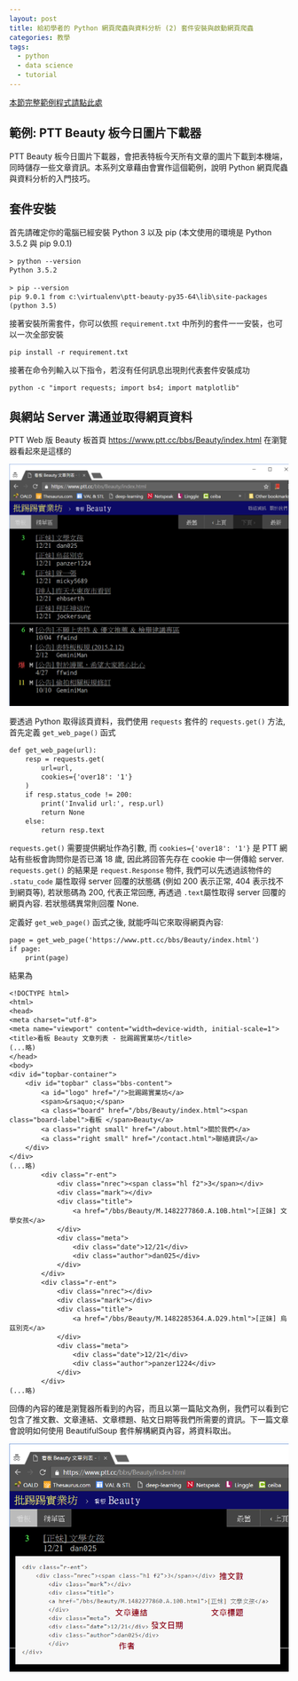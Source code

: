 ```yaml
---
layout: post
title: 給初學者的 Python 網頁爬蟲與資料分析 (2) 套件安裝與啟動網頁爬蟲
categories: 教學
tags:
  - python
  - data science
  - tutorial
---
```


[本節完整範例程式請點此處](https://gist.github.com/jwlin/b6063fddff863b8e9405e519d38c3c9f)

## 範例: PTT Beauty 板今日圖片下載器

PTT Beauty 板今日圖片下載器，會把表特板今天所有文章的圖片下載到本機端，同時儲存一些文章資訊。本系列文章藉由會實作這個範例，說明 Python 網頁爬蟲與資料分析的入門技巧。

## 套件安裝

首先請確定你的電腦已經安裝 Python 3 以及 pip (本文使用的環境是 Python 3.5.2 與 pip 9.0.1)

```
> python --version
Python 3.5.2

> pip --version
pip 9.0.1 from c:\virtualenv\ptt-beauty-py35-64\lib\site-packages (python 3.5)

```

接著安裝所需套件，你可以依照 `requirement.txt` 中所列的套件一一安裝，也可以一次全部安裝

```
pip install -r requirement.txt
```

接著在命令列輸入以下指令，若沒有任何訊息出現則代表套件安裝成功

```
python -c "import requests; import bs4; import matplotlib"

```

## 與網站 Server 溝通並取得網頁資料

PTT Web 版 Beauty 板首頁 https://www.ptt.cc/bbs/Beauty/index.html 在瀏覽器看起來是這樣的

![2016-12-20-1](https://raw.githubusercontent.com/jwlin/jwlin.github.io/master/images/161220-python-ds-tutorial-2-1.png)

要透過 Python 取得該頁資料，我們使用 `requests` 套件的 `requests.get()` 方法, 首先定義 `get_web_page()` 函式

```
def get_web_page(url):
    resp = requests.get(
        url=url,
        cookies={'over18': '1'}
    )
    if resp.status_code != 200:
        print('Invalid url:', resp.url)
        return None
    else:
        return resp.text
```

`requests.get()` 需要提供網址作為引數, 而 `cookies={'over18': '1'}` 是 PTT 網站有些板會詢問你是否已滿 18 歲, 因此將回答先存在 cookie 中一併傳給 server. `requests.get()` 的結果是 `request.Response` 物件, 我們可以先透過該物件的 `.statu_code` 屬性取得 server 回覆的狀態碼 (例如 200 表示正常, 404 表示找不到網頁等), 若狀態碼為 200, 代表正常回應, 再透過 `.text`屬性取得 server 回覆的網頁內容. 若狀態碼異常則回覆 None.

定義好 `get_web_page()` 函式之後, 就能呼叫它來取得網頁內容:

```
page = get_web_page('https://www.ptt.cc/bbs/Beauty/index.html')
if page:
	print(page)
``` 

結果為

```
<!DOCTYPE html>
<html>
<head>
<meta charset="utf-8">
<meta name="viewport" content="width=device-width, initial-scale=1">
<title>看板 Beauty 文章列表 - 批踢踢實業坊</title>
(...略)
</head>
<body>
<div id="topbar-container">
	<div id="topbar" class="bbs-content">
		<a id="logo" href="/">批踢踢實業坊</a>
		<span>&rsaquo;</span>
		<a class="board" href="/bbs/Beauty/index.html"><span class="board-label">看板 </span>Beauty</a>
		<a class="right small" href="/about.html">關於我們</a>
		<a class="right small" href="/contact.html">聯絡資訊</a>
	</div>
</div>
(...略)
		<div class="r-ent">
			<div class="nrec"><span class="hl f2">3</span></div>
			<div class="mark"></div>
			<div class="title">
				<a href="/bbs/Beauty/M.1482277860.A.10B.html">[正妹] 文學女孩</a>
			</div>
			<div class="meta">
				<div class="date">12/21</div>
				<div class="author">dan025</div>
			</div>
		</div>
		<div class="r-ent">
			<div class="nrec"></div>
			<div class="mark"></div>
			<div class="title">
				<a href="/bbs/Beauty/M.1482285364.A.D29.html">[正妹] 烏茲別克</a>
			</div>
			<div class="meta">
				<div class="date">12/21</div>
				<div class="author">panzer1224</div>
			</div>
		</div>
(...略)
```

回傳的內容的確是瀏覽器所看到的內容，而且以第一篇貼文為例，我們可以看到它包含了推文數、文章連結、文章標題、貼文日期等我們所需要的資訊。下一篇文章會說明如何使用 BeautifulSoup 套件解構網頁內容，將資料取出。

![2016-12-20-2](https://raw.githubusercontent.com/jwlin/jwlin.github.io/master/images/161220-python-ds-tutorial-2-2.png)

